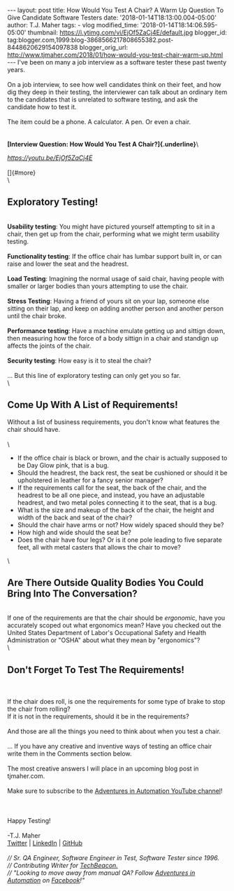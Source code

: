\-\-- layout: post title: How Would You Test A Chair? A Warm Up Question
To Give Candidate Software Testers date:
\'2018-01-14T18:13:00.004-05:00\' author: T.J. Maher tags: - vlog
modified\_time: \'2018-01-14T18:14:06.595-05:00\' thumbnail:
https://i.ytimg.com/vi/EjOf5ZaCj4E/default.jpg blogger\_id:
tag:blogger.com,1999:blog-3868566217808655382.post-8448620629154097838
blogger\_orig\_url:
http://www.tjmaher.com/2018/01/how-would-you-test-chair-warm-up.html
\-\-- I\'ve been on many a job interview as a software tester these past
twenty years.\
\
On a job interview, to see how well candidates think on their feet, and
how dig they deep in their testing, the interviewer can talk about an
ordinary item to the candidates that is unrelated to software testing,
and ask the candidate how to test it.\
\
The item could be a phone. A calculator. A pen. Or even a chair.\
\
\
**[Interview Question: How Would You Test A Chair?]{.underline}**\

*<https://youtu.be/EjOf5ZaCj4E>*\
\
[]{#more}\
\

Exploratory Testing!
--------------------

**\
Usability testing**: You might have pictured yourself attempting to sit
in a chair, then get up from the chair, performing what we might term
usability testing.\
\
**Functionality testing**: If the office chair has lumbar support built
in, or can raise and lower the seat and the headrest.\
\
**Load Testing**: Imagining the normal usage of said chair, having
people with smaller or larger bodies than yours attempting to use the
chair.\
\
**Stress Testing**: Having a friend of yours sit on your lap, someone
else sitting on their lap, and keep on adding another person and another
person until the chair broke.\
\
**Performance testing**: Have a machine emulate getting up and sittign
down, then measuring how the force of a body sittign in a chair and
standign up affects the joints of the chair.\
**\
Security testing**: How easy is it to steal the chair?\
\
\... But this line of exploratory testing can only get you so far.\
\

Come Up With A List of Requirements! 
-------------------------------------

Without a list of business requirements, you don\'t know what features
the chair should have.\
\
\

-   If the office chair is black or brown, and the chair is actually
    supposed to be Day Glow pink, that is a bug.  
-   Should the headrest, the back rest, the seat be cushioned or should
    it be upholstered in leather for a fancy senior manager? 
-   If the requirements call for the seat, the back of the chair, and
    the headrest to be all one piece, and instead, you have an
    adjustable headrest, and two metal poles connecting it to the seat,
    that is a bug. 
-   What is the size and makeup of the back of the chair, the height and
    width of the back and seat of the chair? 
-   Should the chair have arms or not? How widely spaced should they be?
-   How high and wide should the seat be?
-   Does the chair have four legs? Or is it one pole leading to five
    separate feet, all with metal casters that allows the chair to move?

\

Are There Outside Quality Bodies You Could Bring Into The Conversation?
-----------------------------------------------------------------------

\
If one of the requirements are that the chair should be *ergonomic*,
have you accurately scoped out what ergonomics mean? Have you checked
out the United States Department of Labor\'s Occupational Safety and
Health Administration or \"OSHA\" about what they mean by
\"ergonomics\"?\
\

Don\'t Forget To Test The Requirements!
---------------------------------------

\
\
If the chair does roll, is one the requirements for some type of brake
to stop the chair from rolling?\
If it is not in the requirements, should it be in the requirements?\
\
And those are all the things you need to think about when you test a
chair.\
\
\... If you have any creative and inventive ways of testing an office
chair write them in the Comments section below.\
\
The most creative answers I will place in an upcoming blog post in
tjmaher.com.\
\
Make sure to subscribe to the [Adventures in Automation YouTube
channel](http://bit.ly/tj_youtube)!\
\
\
\
Happy Testing!\
\
-T.J. Maher\
[Twitter](https://twitter.com/tjmaher1) \| [LinkedIn](https://www.linkedin.com/in/tjmaher1) \| [GitHub](https://github.com/tjmaher)\
\
*// Sr. QA Engineer, Software Engineer in Test, Software Tester since
1996.\
// Contributing Writer
for [TechBeacon.](http://techbeacon.com/contributors/thomas-maher)\
// \"Looking to move away from manual QA? Follow [Adventures in
Automation](http://www.tjmaher.com/) on
[Facebook](https://www.facebook.com/AdventuresInAutomation/)!\"*
